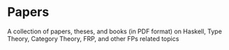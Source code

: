 # Papers
A collection of papers, theses, and books (in PDF format) on Haskell, Type Theory, Category Theory, FRP, and other FPs related topics
